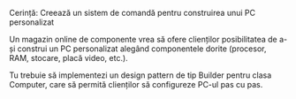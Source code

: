 Cerință: Creează un sistem de comandă pentru construirea unui PC personalizat

Un magazin online de componente vrea să ofere clienților posibilitatea de a-și construi un PC personalizat alegând componentele dorite (procesor, RAM, stocare, placă video, etc.).

Tu trebuie să implementezi un design pattern de tip Builder pentru clasa Computer, care să permită clienților să configureze PC-ul pas cu pas.